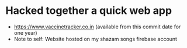 # Hacked together a quick web app
+ https://www.vaccinetracker.co.in (available from this commit date for one year)
+ Note to self: Website hosted on my shazam songs firebase account
